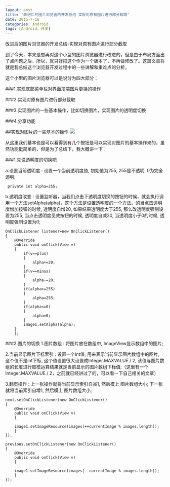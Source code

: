 ```yaml
---
layout: post
title: "改进后的图片浏览器的开发总结-实现对原有图片进行部分截取"
date: 2015-7-16
categories: Android
tags: [Android，开发]
---
```

改进后的图片浏览器的开发总结-实现对原有图片进行部分截取

<!-- more -->

到了今天，本来是想再对这个小型的图片浏览器进行改进的，但是由于布局方面出了点问题之后，所以，就只好把这个作为一个版本了，不再做修改了。这篇文章将就是我总结这个浏览器开发过程中的一些讲解和重难点的分析。

这个小型的图片浏览器可以是说分为四大部分：

###1.实现底部菜单栏对界面顶端图片更换的操作

###2.实现对原有图片进行部分截取

###3.实现图片的一些基本操作，比如切换图片，实现图片的透明度切换

###4.分享功能


##实现对图片的一些基本的操作
![](http://img-storage.qiniudn.com/15-7-16/80687588.jpg)

从这里我们基本也是可以看得到有几个按钮是可以实现对图片的基本操作来的，虽然功能挺简单的，但是为了总结下，我大概讲一下：


###1.先说透明度的切换吧

a.设置当前透明度 : 设置一个当前透明度值, 初始值为255, 255是不透明, 0为完全透明;

     private int alpha=255;

b.透明度改变 : 设置监听器，当我们点击下透明度切换的按钮的时候，就会执行调用一个方法setAlpha(alpha)，这个方法是设置透明度的一个方法。的当点击透明度增加按钮的时候, 透明度自增20, 如果结果透明度大于255, 那么改透明度强制设置为255; 当点击透明度见效按钮的时候, 透明度自减20, 当透明度小于0的时候, 透明度强制设置为0;

    OnClickListener listener=new OnClickListener()
	{
		@Override
		public void onClick(View v)
		{
			if(v==plus)
			{
				alpha+=20;
			}
			if(v==minus)
			{
				alpha-=20;
			}
			if(alpha>=255)
			{
				alpha=255;
			}
			if(alpha<=0)
			{
				alpha=0;
			}
			image1.setAlpha(alpha);
		}
		};


###2.图片的切换
1.图片数组 : 将图片放在数组中, ImageView显示数组中的图片;

2.当前显示图片下标索引 : 设置一个int值, 用来表示当前显示图片数组中的图片, 这个值不是int下标, 这个值设置很大设置成Integer.MAXVALUE / 2, 该值与图片数组的长度进行取模运算结果就是当前显示的图片数组下标值;（这里有一个Integer.MAXVALUE / 2，之前就已经讲过了的，可以看一下自己相关的文章）

3.翻页操作 : 上一张操作就将当前显示索引自减1, 然后模上 图片数组大小; 下一张就将当前索引自增1, 然后模上 图片数组大小;

	
	next.setOnClickListener(new OnClickListener()
	{
		@Override
		public void onClick(View v)
		{

		image1.setImageResource(images[++currentImage % images.length]);
		}
	});
	
	previous.setOnClickListener(new OnClickListener()
	{
		@Override
		public void onClick(View v)
		{

		image1.setImageResource(images[--currentImage % images.length]);
		}
	});
     